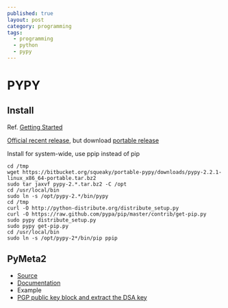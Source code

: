 ```yaml
---
published: true
layout: post
category: programming
tags: 
  - programming
  - python
  - pypy
---
```


# PYPY

## Install
Ref. [Getting Started](http://doc.pypy.org/en/latest/getting-started.html)

[Official recent release](http://pypy.org/download.html), but download [portable release](https://github.com/squeaky-pl/portable-pypy)

Install for system-wide, use ppip instead of pip

    cd /tmp
    wget https://bitbucket.org/squeaky/portable-pypy/downloads/pypy-2.2.1-linux_x86_64-portable.tar.bz2
    sudo tar jaxvf pypy-2.*.tar.bz2 -C /opt
    cd /usr/local/bin
    sudo ln -s /opt/pypy-2.*/bin/pypy
    cd /tmp
    curl -O http://python-distribute.org/distribute_setup.py
    curl -O https://raw.github.com/pypa/pip/master/contrib/get-pip.py
    sudo pypy distribute_setup.py
    sudo pypy get-pip.py
    cd /usr/local/bin
    sudo ln -s /opt/pypy-2*/bin/pip ppip

## PyMeta2

* [Source](https://bitbucket.org/wkornewald/pymeta)
* [Documentation](https://screwtape.jottit.com/pymeta2_documentation)
* Example
 * [PGP public key block and extract the DSA key](http://formallanguage.blogspot.tw/2011/09/pymeta2-example.html)
